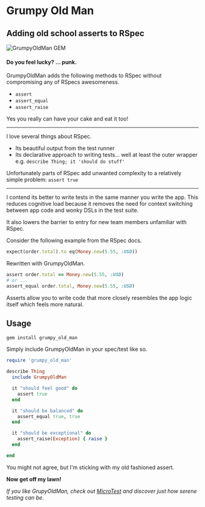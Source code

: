 # Grumpy Old Man

## Adding old school asserts to RSpec

![GrumpyOldMan GEM](http://hopsoft.github.com/grumpy_old_man/images/clint-eastwood.jpg)

#### Do you feel lucky? ... punk.

GrumpyOldMan adds the following methods to RSpec without compromising any of RSpecs awesomeness.

* `assert`
* `assert_equal`
* `assert_raise`

Yes you really can have your cake and eat it too!

---

I love several things about RSpec.

* Its beautiful output from the test runner
* Its declarative approach to writing tests... well at least the outer wrapper e.g. `describe Thing; it 'should do stuff'`

Unfortunately parts of RSpec add unwanted complexity to a relatively simple problem:
`assert true`

---

I contend its better to write tests in the same manner you write the app.
This reduces cognitive load because it removes the need for context switching between app code
and wonky DSLs in the test suite.

It also lowers the barrier to entry for new team members unfamiliar with RSpec.

Consider the following example from the RSpec docs.

```ruby
expect(order.total).to eq(Money.new(5.55, :USD))
```

Rewritten with GrumpyOldMan.
```ruby
assert order.total == Money.new(5.55, :USD)
# or ...
assert_equal order.total, Money.new(5.55, :USD)
```

Asserts allow you to write code that more closely resembles the app logic itself
which feels more natural.

## Usage

```bash
gem install grumpy_old_man
```

Simply include GrumpyOldMan in your spec/test like so.

```ruby
require 'grumpy_old_man'

describe Thing
  include GrumpyOldMan

  it "should feel good" do
    assert true
  end

  it "should be balanced" do
    assert_equal true, true
  end

  it "should be exceptional" do
    assert_raise(Exception) { raise }
  end

end
```

You might not agree, but I'm sticking with my old fashioned assert.

**Now get off my lawn!**

*If you like GrupyOldMan, check out [MicroTest](http://hopsoft.github.com/micro_test/) and discover just how serene testing can be.*

